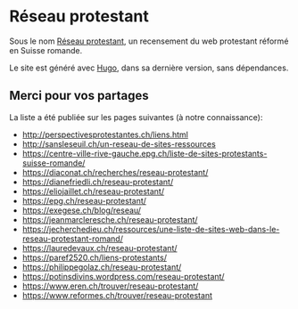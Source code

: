 # Réseau protestant

Sous le nom [Réseau protestant](https://reseau-protestant.ch/), un recensement du web protestant réformé en Suisse romande.

Le site est généré avec [Hugo](https://gohugo.io/), dans sa dernière version, sans dépendances.

## Merci pour vos partages

La liste a été publiée sur les pages suivantes (à notre connaissance):

* http://perspectivesprotestantes.ch/liens.html
* http://sansleseuil.ch/un-reseau-de-sites-ressources
* https://centre-ville-rive-gauche.epg.ch/liste-de-sites-protestants-suisse-romande/
* https://diaconat.ch/recherches/reseau-protestant/
* https://dianefriedli.ch/reseau-protestant/
* https://eliojaillet.ch/reseau-protestant/
* https://epg.ch/reseau-protestant/
* https://exegese.ch/blog/reseau/
* https://jeanmarcleresche.ch/reseau-protestant/
* https://jecherchedieu.ch/ressources/une-liste-de-sites-web-dans-le-reseau-protestant-romand/
* https://lauredevaux.ch/reseau-protestant/
* https://paref2520.ch/liens-protestants/
* https://philippegolaz.ch/reseau-protestant/
* https://potinsdivins.wordpress.com/reseau-protestant/
* https://www.eren.ch/trouver/reseau-protestant/
* https://www.reformes.ch/trouver/reseau-protestant
